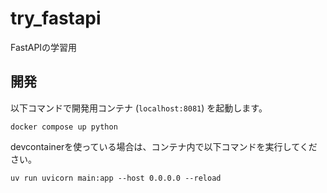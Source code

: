 # try_fastapi

FastAPIの学習用

## 開発

以下コマンドで開発用コンテナ (`localhost:8081`) を起動します。

```
docker compose up python
```

devcontainerを使っている場合は、コンテナ内で以下コマンドを実行してください。

```
uv run uvicorn main:app --host 0.0.0.0 --reload
```
